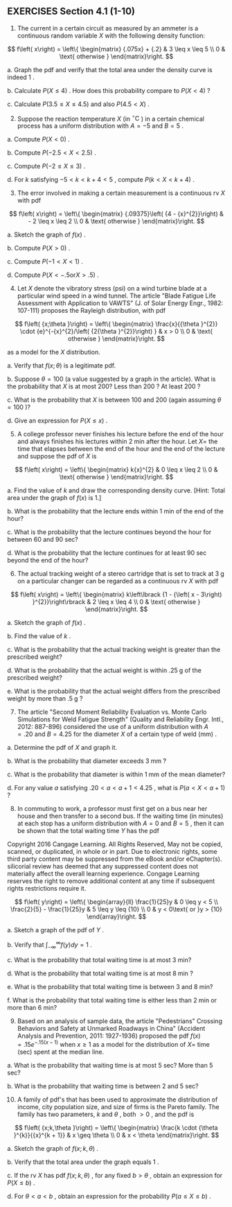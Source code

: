## EXERCISES Section 4.1 (1-10)

1. The current in a certain circuit as measured by an ammeter is a continuous random variable $X$ with the following density function:

$$
f\left( x\right) = \left\{ \begin{matrix} {.075x} + {.2} & 3 \leq x \leq 5 \\ 0 & \text{ otherwise } \end{matrix}\right.
$$

a. Graph the pdf and verify that the total area under the density curve is indeed 1 .

b. Calculate $P\left( {X \leq 4}\right)$ . How does this probability compare to $P\left( {X < 4}\right)$ ?

c. Calculate $P\left( {{3.5} \leq X \leq {4.5}}\right)$ and also $P\left( {{4.5} < X}\right)$ .

2. Suppose the reaction temperature $X$ (in ${}^{ \circ }\mathrm{C}$ ) in a certain chemical process has a uniform distribution with $A = - 5$ and $B = 5$ .

a. Compute $P\left( {X < 0}\right)$ .

b. Compute $P\left( {-{2.5} < X < {2.5}}\right)$ .

c. Compute $P\left( {-2 \leq X \leq 3}\right)$ .

d. For $k$ satisfying $- 5 < k < k + 4 < 5$ , compute $P\left( {k < X < k + 4}\right)$ .

3. The error involved in making a certain measurement is a continuous rv $X$ with pdf

$$
f\left( x\right) = \left\{ \begin{matrix} {.09375}\left( {4 - {x}^{2}}\right) & - 2 \leq x \leq 2 \\ 0 & \text{ otherwise } \end{matrix}\right.
$$

a. Sketch the graph of $f\left( x\right)$ .

b. Compute $P\left( {X > 0}\right)$ .

c. Compute $P\left( {-1 < X < 1}\right)$ .

d. Compute $P\left( {X < - {.5}\text{or}X > {.5}}\right)$ .

4. Let $X$ denote the vibratory stress (psi) on a wind turbine blade at a particular wind speed in a wind tunnel. The article "Blade Fatigue Life Assessment with Application to VAWTS" (J. of Solar Energy Engr., 1982: 107-111) proposes the Rayleigh distribution, with pdf

$$
f\left( {x;\theta }\right) = \left\{ \begin{matrix} \frac{x}{{\theta }^{2}} \cdot {e}^{-{x}^{2}/\left( {2{\theta }^{2}}\right) } & x > 0 \\ 0 & \text{ otherwise } \end{matrix}\right.
$$

as a model for the $X$ distribution.

a. Verify that $f\left( {x;\theta }\right)$ is a legitimate pdf.

b. Suppose $\theta = {100}$ (a value suggested by a graph in the article). What is the probability that $X$ is at most 200? Less than 200 ? At least 200 ?

c. What is the probability that $X$ is between 100 and 200 (again assuming $\theta = {100}$ )?

d. Give an expression for $P\left( {X \leq x}\right)$ .

5. A college professor never finishes his lecture before the end of the hour and always finishes his lectures within 2 min after the hour. Let $X =$ the time that elapses between the end of the hour and the end of the lecture and suppose the pdf of $X$ is

$$
f\left( x\right) = \left\{ \begin{matrix} k{x}^{2} & 0 \leq x \leq 2 \\ 0 & \text{ otherwise } \end{matrix}\right.
$$

a. Find the value of $k$ and draw the corresponding density curve. [Hint: Total area under the graph of $f\left( x\right)$ is 1.]

b. What is the probability that the lecture ends within 1 min of the end of the hour?

c. What is the probability that the lecture continues beyond the hour for between 60 and 90 sec?

d. What is the probability that the lecture continues for at least 90 sec beyond the end of the hour?

6. The actual tracking weight of a stereo cartridge that is set to track at $3\mathrm{\;g}$ on a particular changer can be regarded as a continuous rv $X$ with pdf

$$
f\left( x\right) = \left\{ \begin{matrix} k\left\lbrack {1 - {\left( x - 3\right) }^{2}}\right\rbrack & 2 \leq x \leq 4 \\ 0 & \text{ otherwise } \end{matrix}\right.
$$

a. Sketch the graph of $f\left( x\right)$ .

b. Find the value of $k$ .

c. What is the probability that the actual tracking weight is greater than the prescribed weight?

d. What is the probability that the actual weight is within ${.25}\mathrm{\;g}$ of the prescribed weight?

e. What is the probability that the actual weight differs from the prescribed weight by more than ${.5}\mathrm{\;g}$ ?

7. The article "Second Moment Reliability Evaluation vs. Monte Carlo Simulations for Weld Fatigue Strength" (Quality and Reliability Engr. Intl., 2012: 887-896) considered the use of a uniform distribution with $A = {.20}$ and $B = {4.25}$ for the diameter $X$ of a certain type of weld $\left( \mathrm{{mm}}\right)$ .

a. Determine the pdf of $X$ and graph it.

b. What is the probability that diameter exceeds $3\mathrm{\;{mm}}$ ?

c. What is the probability that diameter is within $1\mathrm{\;{mm}}$ of the mean diameter?

d. For any value $a$ satisfying ${.20} < a < a + 1 < {4.25}$ , what is $P\left( {a < X < a + 1}\right)$ ?

8. In commuting to work, a professor must first get on a bus near her house and then transfer to a second bus. If the waiting time (in minutes) at each stop has a uniform distribution with $A = 0$ and $B = 5$ , then it can be shown that the total waiting time $Y$ has the pdf

Copyright 2016 Cangage Learning. All Rights Reserved, May not be copied, scanned, or duplicated, in whole or in part. Due to electronic rights, some third party content may be suppressed from the eBook and/or eChapter(s). silicorial review has deemed that any suppressed content does not materially affect the overall learning experience. Congage Learning reserves the right to remove additional content at any time if subsequent rights restrictions require it.

$$
f\left( y\right) = \left\{ \begin{array}{ll} \frac{1}{25}y & 0 \leq y < 5 \\ \frac{2}{5} - \frac{1}{25}y & 5 \leq y \leq {10} \\ 0 & y < 0\text{ or }y > {10} \end{array}\right.
$$

a. Sketch a graph of the pdf of $Y$ .

b. Verify that ${\int }_{-\infty }^{\infty }f\left( y\right) {dy} = 1$ .

c. What is the probability that total waiting time is at most 3 min?

d. What is the probability that total waiting time is at most $8\mathrm{\;{min}}$ ?

e. What is the probability that total waiting time is between 3 and 8 min?

f. What is the probability that total waiting time is either less than 2 min or more than 6 min?

9. Based on an analysis of sample data, the article "Pedestrians" Crossing Behaviors and Safety at Unmarked Roadways in China" (Accident Analysis and Prevention, 2011: 1927-1936) proposed the pdf $f\left( x\right) = {.15}{e}^{-{.15}\left( {x - 1}\right) }$ when $x \geq 1$ as a model for the distribution of $X =$ time (sec) spent at the median line.

a. What is the probability that waiting time is at most 5 sec? More than 5 sec?

b. What is the probability that waiting time is between 2 and 5 sec?

10. A family of pdf's that has been used to approximate the distribution of income, city population size, and size of firms is the Pareto family. The family has two parameters, $k$ and $\theta$ , both $> 0$ , and the pdf is

$$
f\left( {x;k,\theta }\right) = \left\{ \begin{matrix} \frac{k \cdot {\theta }^{k}}{{x}^{k + 1}} & x \geq \theta \\ 0 & x < \theta \end{matrix}\right.
$$

a. Sketch the graph of $f\left( {x;k,\theta }\right)$ .

b. Verify that the total area under the graph equals 1 .

c. If the rv $X$ has pdf $f\left( {x;k,\theta }\right)$ , for any fixed $b > \theta$ , obtain an expression for $P\left( {X \leq b}\right)$ .

d. For $\theta < a < b$ , obtain an expression for the probability $P\left( {a \leq X \leq b}\right)$ .